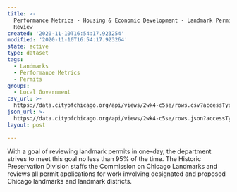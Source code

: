 ```yaml
---
title: >-
  Performance Metrics - Housing & Economic Development - Landmark Permitting
  Review
created: '2020-11-10T16:54:17.923254'
modified: '2020-11-10T16:54:17.923264'
state: active
type: dataset
tags:
  - Landmarks
  - Performance Metrics
  - Permits
groups:
  - Local Government
csv_url: >-
  https://data.cityofchicago.org/api/views/2wk4-c5se/rows.csv?accessType=DOWNLOAD
json_url: >-
  https://data.cityofchicago.org/api/views/2wk4-c5se/rows.json?accessType=DOWNLOAD
layout: post

---
```

With a goal of reviewing landmark permits in one-day, the department strives to meet this goal no less than 95% of the time.
The Historic Preservation Division staffs the Commission on Chicago Landmarks and reviews all permit applications for work involving designated and proposed Chicago landmarks and landmark districts.
